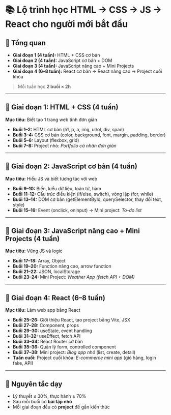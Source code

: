 # 📚 Lộ trình học HTML → CSS → JS → React cho người mới bắt đầu

## 📅 Tổng quan
- **Giai đoạn 1 (4 tuần):** HTML + CSS cơ bản  
- **Giai đoạn 2 (4 tuần):** JavaScript cơ bản + DOM  
- **Giai đoạn 3 (4 tuần):** JavaScript nâng cao + Mini Projects  
- **Giai đoạn 4 (6–8 tuần):** React cơ bản → React nâng cao → Project cuối khóa  

> Mỗi tuần học **2 buổi × 2h**  

---

## 🔹 Giai đoạn 1: HTML + CSS (4 tuần)
**Mục tiêu:** Biết tạo 1 trang web tĩnh đơn giản  

- **Buổi 1–2:** HTML cơ bản (h1, p, a, img, ul/ol, div, span)  
- **Buổi 3–4:** CSS cơ bản (color, background, font, margin, padding, border)  
- **Buổi 5–6:** Layout (flexbox, grid)  
- **Buổi 7–8:** Project nhỏ: *Portfolio cá nhân đơn giản*  

---

## 🔹 Giai đoạn 2: JavaScript cơ bản (4 tuần)
**Mục tiêu:** Hiểu JS và biết tương tác với web  

- **Buổi 9–10:** Biến, kiểu dữ liệu, toán tử, hàm  
- **Buổi 11–12:** Cấu trúc điều kiện (if/else, switch), vòng lặp (for, while)  
- **Buổi 13–14:** DOM cơ bản (getElementById, querySelector, thay đổi text, style)  
- **Buổi 15–16:** Event (onclick, oninput) → Mini project: *To-do list*  

---

## 🔹 Giai đoạn 3: JavaScript nâng cao + Mini Projects (4 tuần)
**Mục tiêu:** Vững JS và logic  

- **Buổi 17–18:** Array, Object  
- **Buổi 19–20:** Function nâng cao, arrow function  
- **Buổi 21–22:** JSON, localStorage  
- **Buổi 23–24:** Mini Project: *Weather App (fetch API + DOM)*  

---

## 🔹 Giai đoạn 4: React (6–8 tuần)
**Mục tiêu:** Làm web app bằng React  

- **Buổi 25–26:** Giới thiệu React, tạo project bằng Vite, JSX  
- **Buổi 27–28:** Component, props  
- **Buổi 29–30:** useState, event handling  
- **Buổi 31–32:** useEffect, fetch API  
- **Buổi 33–34:** React Router cơ bản  
- **Buổi 35–36:** Quản lý form, controlled component  
- **Buổi 37–38:** Mini project: *Blog app nhỏ* (list, create, detail)  
- **Tuần cuối:** Project cuối khóa: *E-commerce mini app* (giỏ hàng, login fake, API)  

---

## 📌 Nguyên tắc dạy
- Lý thuyết ≤ 30%, thực hành ≥ 70%  
- Sau mỗi buổi có **bài tập nhỏ**  
- Mỗi giai đoạn đều có **project** để gắn kiến thức  
